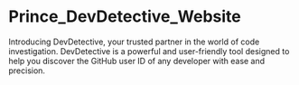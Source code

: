 # Prince_DevDetective_Website
Introducing DevDetective, your trusted partner in the world of code investigation. DevDetective is a powerful and user-friendly tool designed to help you discover the GitHub user ID of any developer with ease and precision.
